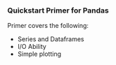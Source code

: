 ### Quickstart Primer for Pandas

Primer covers the following:
- Series and Dataframes
- I/O Ability
- Simple plotting
